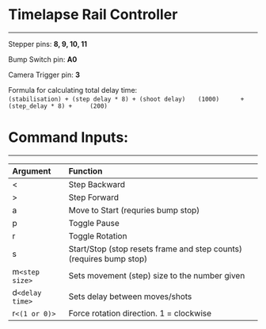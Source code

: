 # Timelapse Rail Controller 
---

Stepper pins: **8, 9, 10, 11**    
  
Bump Switch pin: **A0**  
  
Camera Trigger pin: **3**    
  
Formula for calculating total delay time:  
`(stabilisation) + (step delay * 8) + (shoot delay)` 
`    (1000)      + (step_delay * 8) +     (200)    `
  
# Command Inputs:
---

| **Argument** | **Function** |
|:--|:--|
| < | Step Backward |
| > | Step Forward |
| a | Move to Start (requries bump stop) |
| p | Toggle Pause |
| r | Toggle Rotation |
| s | Start/Stop (stop resets frame and step counts) (requires bump stop) |
| m`<step size>` | Sets movement (step) size to the number given |
| d`<delay time>` | Sets delay between moves/shots |
| r`<(1 or 0)>`   | Force rotation direction. 1 = clockwise |

